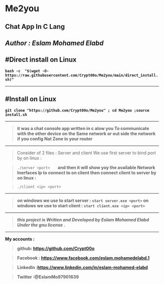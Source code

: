 # Me2you
Chat App In C Lang
---------- 
*Author : Eslam Mohamed Elabd*
--
#Direct install on Linux
---

**` bash -c  "$(wget -O- https://raw.githubusercontent.com/Crypt00o/Me2you/main/direct_install.sh)" `**

----
#Install on Linux
--

**`git clone "https://github.com/Crypt00o/Me2you" ; cd Me2you ;source install.sh`**

---

>**it was a chat console app written in c alow you
To communicate with the other device on the
Same network or out side the network
if you config Nat Zone in your router**
-----
>Consider of 2 files :
Server and client 
We use first server to bind port by 
>on linux : 

>`./server <port>   `
>**and then it will show yoy the available Network
Inerfaces Ip to connect to on client
then connect client to server by 
>on linux :**

>`./client <ip> <port>`
------
>**on windows we use to start server :
 >`start server.exe <port>` 
>on windows we use to start client :
 `start client.exe <ip> <port>`**
-------
>***this project is Written and Developed by Eslam Mohamed Elabd
Under the gnu license .***
------
**My accounts :**

>**github: https://github.com/Crypt00o**

>**Facebook : https://www.facebook.com/eslam.mohamedelabd.1**

>**LinkedIn :https://www.linkedin.com/in/eslam-mohamed-elabd**

>**Twitter :@EslamMo97901639**
